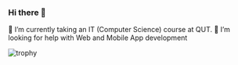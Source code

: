 ### Hi there 👋

🌱 I’m currently taking an IT (Computer Science) course at QUT.
🤔 I’m looking for help with Web and Mobile App development

![trophy](https://github-profile-trophy.vercel.app/?username=Maiha192)
